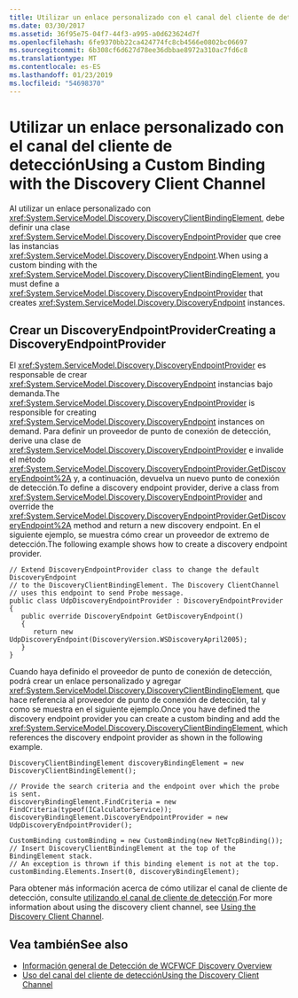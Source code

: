 ```yaml
---
title: Utilizar un enlace personalizado con el canal del cliente de detección
ms.date: 03/30/2017
ms.assetid: 36f95e75-04f7-44f3-a995-a0d623624d7f
ms.openlocfilehash: 6fe9370bb22ca424774fc8cb4566e0802bc06697
ms.sourcegitcommit: 6b308cf6d627d78ee36dbbae8972a310ac7fd6c8
ms.translationtype: MT
ms.contentlocale: es-ES
ms.lasthandoff: 01/23/2019
ms.locfileid: "54698370"
---
```

# <a name="using-a-custom-binding-with-the-discovery-client-channel"></a><span data-ttu-id="df4b7-102">Utilizar un enlace personalizado con el canal del cliente de detección</span><span class="sxs-lookup"><span data-stu-id="df4b7-102">Using a Custom Binding with the Discovery Client Channel</span></span>
<span data-ttu-id="df4b7-103">Al utilizar un enlace personalizado con <xref:System.ServiceModel.Discovery.DiscoveryClientBindingElement>, debe definir una clase <xref:System.ServiceModel.Discovery.DiscoveryEndpointProvider> que cree las instancias <xref:System.ServiceModel.Discovery.DiscoveryEndpoint>.</span><span class="sxs-lookup"><span data-stu-id="df4b7-103">When using a custom binding with the <xref:System.ServiceModel.Discovery.DiscoveryClientBindingElement>, you must define a <xref:System.ServiceModel.Discovery.DiscoveryEndpointProvider> that creates <xref:System.ServiceModel.Discovery.DiscoveryEndpoint> instances.</span></span>  
  
## <a name="creating-a-discoveryendpointprovider"></a><span data-ttu-id="df4b7-104">Crear un DiscoveryEndpointProvider</span><span class="sxs-lookup"><span data-stu-id="df4b7-104">Creating a DiscoveryEndpointProvider</span></span>  
 <span data-ttu-id="df4b7-105">El <xref:System.ServiceModel.Discovery.DiscoveryEndpointProvider> es responsable de crear <xref:System.ServiceModel.Discovery.DiscoveryEndpoint> instancias bajo demanda.</span><span class="sxs-lookup"><span data-stu-id="df4b7-105">The <xref:System.ServiceModel.Discovery.DiscoveryEndpointProvider> is responsible for creating <xref:System.ServiceModel.Discovery.DiscoveryEndpoint> instances on demand.</span></span> <span data-ttu-id="df4b7-106">Para definir un proveedor de punto de conexión de detección, derive una clase de <xref:System.ServiceModel.Discovery.DiscoveryEndpointProvider> e invalide el método <xref:System.ServiceModel.Discovery.DiscoveryEndpointProvider.GetDiscoveryEndpoint%2A> y, a continuación, devuelva un nuevo punto de conexión de detección.</span><span class="sxs-lookup"><span data-stu-id="df4b7-106">To define a discovery endpoint provider, derive a class from <xref:System.ServiceModel.Discovery.DiscoveryEndpointProvider> and override the <xref:System.ServiceModel.Discovery.DiscoveryEndpointProvider.GetDiscoveryEndpoint%2A> method and return a new discovery endpoint.</span></span> <span data-ttu-id="df4b7-107">En el siguiente ejemplo, se muestra cómo crear un proveedor de extremo de detección.</span><span class="sxs-lookup"><span data-stu-id="df4b7-107">The following example shows how to create a discovery endpoint provider.</span></span>  
  
```  
// Extend DiscoveryEndpointProvider class to change the default DiscoveryEndpoint  
// to the DiscoveryClientBindingElement. The Discovery ClientChannel   
// uses this endpoint to send Probe message.  
public class UdpDiscoveryEndpointProvider : DiscoveryEndpointProvider  
{  
   public override DiscoveryEndpoint GetDiscoveryEndpoint()  
   {  
      return new UdpDiscoveryEndpoint(DiscoveryVersion.WSDiscoveryApril2005);  
   }  
}  
```  
  
 <span data-ttu-id="df4b7-108">Cuando haya definido el proveedor de punto de conexión de detección, podrá crear un enlace personalizado y agregar <xref:System.ServiceModel.Discovery.DiscoveryClientBindingElement>, que hace referencia al proveedor de punto de conexión de detección, tal y como se muestra en el siguiente ejemplo.</span><span class="sxs-lookup"><span data-stu-id="df4b7-108">Once you have defined the discovery endpoint provider you can create a custom binding and add the <xref:System.ServiceModel.Discovery.DiscoveryClientBindingElement>, which references the discovery endpoint provider as shown in the following example.</span></span>  
  
```  
DiscoveryClientBindingElement discoveryBindingElement = new DiscoveryClientBindingElement();  
  
// Provide the search criteria and the endpoint over which the probe is sent.  
discoveryBindingElement.FindCriteria = new FindCriteria(typeof(ICalculatorService));  
discoveryBindingElement.DiscoveryEndpointProvider = new UdpDiscoveryEndpointProvider();  
  
CustomBinding customBinding = new CustomBinding(new NetTcpBinding());  
// Insert DiscoveryClientBindingElement at the top of the BindingElement stack.  
// An exception is thrown if this binding element is not at the top.  
customBinding.Elements.Insert(0, discoveryBindingElement);  
```  
  
 <span data-ttu-id="df4b7-109">Para obtener más información acerca de cómo utilizar el canal de cliente de detección, consulte [utilizando el canal de cliente de detección](../../../../docs/framework/wcf/feature-details/using-the-discovery-client-channel.md).</span><span class="sxs-lookup"><span data-stu-id="df4b7-109">For more information about using the discovery client channel, see [Using the Discovery Client Channel](../../../../docs/framework/wcf/feature-details/using-the-discovery-client-channel.md).</span></span> 
  
## <a name="see-also"></a><span data-ttu-id="df4b7-110">Vea también</span><span class="sxs-lookup"><span data-stu-id="df4b7-110">See also</span></span>

- [<span data-ttu-id="df4b7-111">Información general de Detección de WCF</span><span class="sxs-lookup"><span data-stu-id="df4b7-111">WCF Discovery Overview</span></span>](../../../../docs/framework/wcf/feature-details/wcf-discovery-overview.md)
- [<span data-ttu-id="df4b7-112">Uso del canal del cliente de detección</span><span class="sxs-lookup"><span data-stu-id="df4b7-112">Using the Discovery Client Channel</span></span>](../../../../docs/framework/wcf/feature-details/using-the-discovery-client-channel.md)
